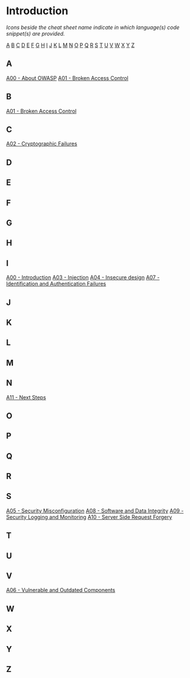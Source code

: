 # Introduction



*Icons beside the cheat sheet name indicate in which language(s) code snippet(s) are provided.*

[A](Index.md#a) [B](Index.md#b) [C](Index.md#c) [D](Index.md#d) [E](Index.md#e) [F](Index.md#f) [G](Index.md#g) [H](Index.md#h) [I](Index.md#i) [J](Index.md#j) [K](Index.md#k) [L](Index.md#l) [M](Index.md#m) [N](Index.md#n) [O](Index.md#o) [P](Index.md#p) [Q](Index.md#q) [R](Index.md#r) [S](Index.md#s) [T](Index.md#t) [U](Index.md#u) [V](Index.md#v) [W](Index.md#w) [X](Index.md#x) [Y](Index.md#y) [Z](Index.md#z)

## A

[A00 - About OWASP](2021\en\A00-about-owasp.md)
[A01 - Broken Access Control](./2021/en/)

## B

[A01 - Broken Access Control](./2021/en/)

## C

[A02 - Cryptographic Failures](2021\en\A02_2021-Cryptographic_Failures.md)
## D



## E



## F



## G



## H



## I

[A00 - Introduction](2021\en\A00_2021-Introduction.md)
[A03 - Injection](2021\en\A03_2021-Injection.md)
[A04 - Insecure design](2021\en\A04_2021-Insecure_Design.md)
[A07 - Identification and Authentication Failures](2021\en\A07_2021-Identification_and_Authentication_Failures.md)

## J



## K



## L



## M



## N

[A11 - Next Steps](2021/en/A11_2021-Next_Steps.md)

## O


## P



## Q



## R



## S

[A05 - Security Misconfiguration](2021\en\A05_2021-Security_Misconfiguration.md)
[A08 - Software and Data Integrity](2021\en\A08_2021-Software_and_Data_Integrity_Failures.md)
[A09 - Security Logging and Monitoring](2021\en\A09_2021-Security_Logging_and_Monitoring_Failures.md)
[A10 - Server Side Request Forgery](2021\en\A10_2021-Server-Side_Request_Forgery_(SSRF).md)


## T



## U



## V

[A06 - Vulnerable and Outdated Components](2021\en\A06_2021-Vulnerable_and_Outdated_Components.md)

## W



## X



## Y



## Z





